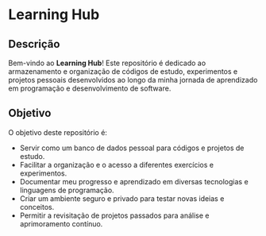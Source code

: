 # Learning Hub

## Descrição

Bem-vindo ao **Learning Hub**! Este repositório é dedicado ao armazenamento e organização de códigos de estudo, experimentos e projetos pessoais desenvolvidos ao longo da minha jornada de aprendizado em programação e desenvolvimento de software.

## Objetivo

O objetivo deste repositório é:

- Servir como um banco de dados pessoal para códigos e projetos de estudo.
- Facilitar a organização e o acesso a diferentes exercícios e experimentos.
- Documentar meu progresso e aprendizado em diversas tecnologias e linguagens de programação.
- Criar um ambiente seguro e privado para testar novas ideias e conceitos.
- Permitir a revisitação de projetos passados para análise e aprimoramento contínuo.

